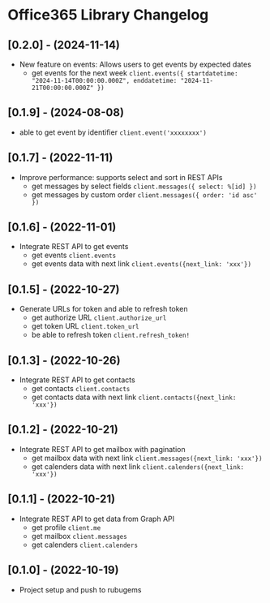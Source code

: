 # Office365 Library Changelog

## [0.2.0] - (2024-11-14)

- New feature on events: Allows users to get events by expected dates
  - get events for the next week `client.events({ startdatetime: "2024-11-14T00:00:00.000Z", enddatetime: "2024-11-21T00:00:00.000Z" })`

## [0.1.9] - (2024-08-08)

- able to get event by identifier `client.event('xxxxxxxx')`

## [0.1.7] - (2022-11-11)

- Improve performance: supports select and sort in REST APIs
  - get messages by select fields `client.messages({ select: %[id] })`
  - get messages by custom order `client.messages({ order: 'id asc' })`

## [0.1.6] - (2022-11-01)

- Integrate REST API to get events
  - get events `client.events`
  - get events data with next link `client.events({next_link: 'xxx'})`

## [0.1.5] - (2022-10-27)

- Generate URLs for token and able to refresh token
  - get authorize URL `client.authorize_url`
  - get token URL `client.token_url`
  - be able to refresh token `client.refresh_token!`

## [0.1.3] - (2022-10-26)

- Integrate REST API to get contacts
  - get contacts `client.contacts`
  - get contacts data with next link `client.contacts({next_link: 'xxx'})`

## [0.1.2] - (2022-10-21)

- Integrate REST API to get mailbox with pagination
  - get mailbox data with next link `client.messages({next_link: 'xxx'})`
  - get calenders data with next link `client.calenders({next_link: 'xxx'})`

## [0.1.1] - (2022-10-21)

- Integrate REST API to get data from Graph API
  - get profile `client.me`
  - get mailbox `client.messages`
  - get calenders `client.calenders`

## [0.1.0] - (2022-10-19)

- Project setup and push to rubugems
